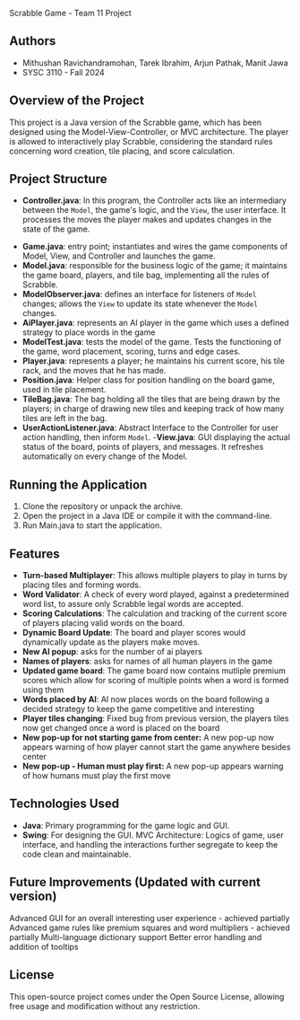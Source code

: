 Scrabble Game - Team 11 Project

## Authors
- Mithushan Ravichandramohan, Tarek Ibrahim, Arjun Pathak, Manit Jawa
- SYSC 3110 - Fall 2024

## Overview of the Project
This project is a Java version of the Scrabble game, which has been designed using the Model-View-Controller, or MVC architecture. The player is allowed to interactively play Scrabble, considering the standard rules concerning word creation, tile placing, and score calculation.

## Project Structure

* **Controller.java**: In this program, the Controller acts like an intermediary between the `Model`, the game's logic, and the `View`, the user interface. It processes the moves the player makes and updates changes in the state of the game.
- **Game.java**: entry point; instantiates and wires the game components of Model, View, and Controller and launches the game.
- **Model.java**: responsible for the business logic of the game; it maintains the game board, players, and tile bag, implementing all the rules of Scrabble.
- **ModelObserver.java**: defines an interface for listeners of `Model` changes; allows the `View` to update its state whenever the `Model` changes.
- **AiPlayer.java**: represents an AI player in the game which uses a defined strategy to place words in the game 
- **ModelTest.java**: tests the model of the game. Tests the functioning of the game, word placement, scoring, turns and edge cases.
- **Player.java**: represents a player; he maintains his current score, his tile rack, and the moves that he has made.
- **Position.java**: Helper class for position handling on the board game, used in tile placement.
- **TileBag.java**: The bag holding all the tiles that are being drawn by the players; in charge of drawing new tiles and keeping track of how many tiles are left in the bag.
- **UserActionListener.java**: Abstract Interface to the Controller for user action handling, then inform `Model`.
-**View.java**: GUI displaying the actual status of the board, points of players, and messages. It refreshes automatically on every change of the Model.

## Running the Application

1. Clone the repository or unpack the archive.
2. Open the project in a Java IDE or compile it with the command-line.
3. Run Main.java to start the application.

## Features

- **Turn-based Multiplayer**: This allows multiple players to play in turns by placing tiles and forming words.
- **Word Validator**: A check of every word played, against a predetermined word list, to assure only Scrabble legal words are accepted.
- **Scoring Calculations**: The calculation and tracking of the current score of players placing valid words on the board.
- **Dynamic Board Update**: The board and player scores would dynamically update as the players make moves.
- **New AI popup**: asks for the number of ai players
- **Names of players**: asks for names of all human players in the game
- **Updated game board**: The game board now contains mutliple premium scores which allow for scoring of multiple points when a word is formed using them
- **Words placed by AI**: AI now places words on the board following a decided strategy to keep the game competitive and interesting
- **Player tiles changing**: Fixed bug from previous version, the players tiles now get changed once a word is placed on the board
- **New pop-up for not starting game from center:** A new pop-up now appears warning of how player cannot start the game anywhere besides center
- **New pop-up - Human must play first:** A new pop-up appears warning of how humans must play the first move


## Technologies Used

- **Java**: Primary programming for the game logic and GUI.
- **Swing**: For designing the GUI.
MVC Architecture: Logics of game, user interface, and handling the interactions further segregate to keep the code clean and maintainable.

## Future Improvements (Updated with current version)

Advanced GUI for an overall interesting user experience - achieved partially 
Advanced game rules like premium squares and word multipliers - achieved partially
Multi-language dictionary support 
Better error handling and addition of tooltips

## License

This open-source project comes under the Open Source License, allowing free usage and modification without any restriction.

